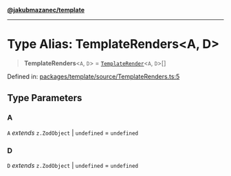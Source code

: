 [**@jakubmazanec/template**](../README.md)

---

# Type Alias: TemplateRenders\<A, D\>

> **TemplateRenders**\<`A`, `D`\> = [`TemplateRender`](TemplateRender.md)\<`A`, `D`\>[]

Defined in:
[packages/template/source/TemplateRenders.ts:5](https://github.com/jakubmazanec/tools/blob/026d472564678641afd0039e9c07d936f221ca46/packages/template/source/TemplateRenders.ts#L5)

## Type Parameters

### A

`A` _extends_ `z.ZodObject` \| `undefined` = `undefined`

### D

`D` _extends_ `z.ZodObject` \| `undefined` = `undefined`
